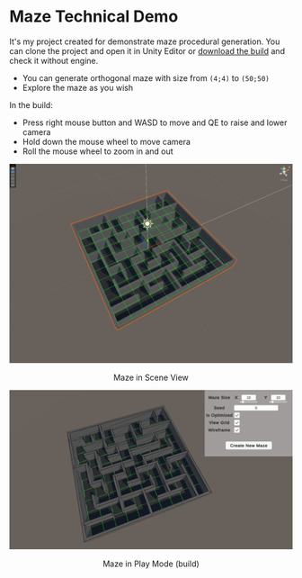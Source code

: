 ﻿# Maze Technical Demo

It's my project created for demonstrate maze procedural generation. 
You can clone the project and open it in Unity Editor or [download the build](https://github.com/dducode/maze-tech-demo/releases/download/1.0.0/maze-tech-demo.zip) and check it without engine.

* You can generate orthogonal maze with size from `(4;4)` to `(50;50)`
* Explore the maze as you wish

In the build:
* Press right mouse button and WASD to move and QE to raise and lower camera
* Hold down the mouse wheel to move camera
* Roll the mouse wheel to zoom in and out

![Screenshot_1.jpg](Screenshots%2FScreenshot_1.jpg)
<p align="center">Maze in Scene View</p>

![Screenshot_2.jpg](Screenshots%2FScreenshot_2.jpg)
<p align="center">Maze in Play Mode (build)</p>
